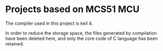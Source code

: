 # Projects based on MCS51 MCU

The compiler used in this project is keil 4.

In order to reduce the storage space, the files generated by compilation have been deleted here, and only the core code of C language has been retained.
